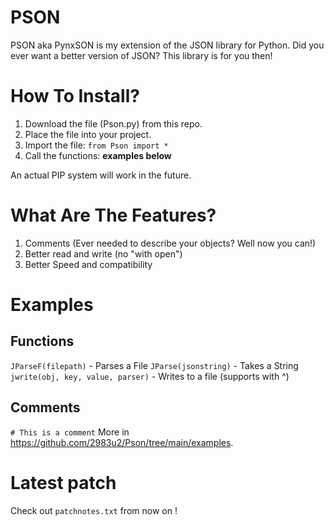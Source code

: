 # PSON
PSON aka PynxSON is my extension of the JSON library for Python.
Did you ever want a better version of JSON? This library is for you then!

# How To Install?
1. Download the file (Pson.py) from this repo.
2. Place the file into your project.
3. Import the file: `from Pson import *`
4. Call the functions: __examples below__

An actual PIP system will work in the future.

# What Are The Features?
1. Comments (Ever needed to describe your objects? Well now you can!)
2. Better read and write (no "with open")
3. Better Speed and compatibility

# Examples
## Functions
`JParseF(filepath)` - Parses a File
`JParse(jsonstring)` - Takes a String
`jwrite(obj, key, value, parser)` - Writes to a file (supports with ^)

## Comments
`# This is a comment`
More in https://github.com/2983u2/Pson/tree/main/examples.

# Latest patch
Check out `patchnotes.txt` from now on !